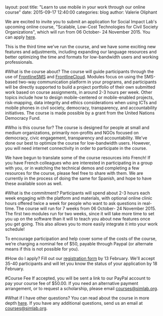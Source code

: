 layout: post
title:  "Learn to use mobile in your work through our online course"
date:   2015-09-17 12:40:00
categories: blog
author: Valerie Oliphant

We are excited to invite you to submit an application for Social Impact Lab's upcoming online course, "Scalable, Low-Cost Technologies for Civil Society Organizations", which will run from 06 October- 24 November 2015. You can apply [here](http://courses.simlab.org/sign-up/).

This is the third time we’ve run the course, and we have some exciting new features and adjustments, including expanding our language resources and better optimizing the time and formats for low-bandwidth users and working professionals.

#What is the course about?
The course will guide participants through the use of [FrontlineSMS](http://www.frontlinesms.com/technologies/frontlinesms-overview/) and [FrontlineCloud](http://www.frontlinesms.com/technologies/frontlinecloud-overview/).  Modules focus on using the SMS-based two-way communication platform in your programs, and participants will be directly supported to build a project portfolio of their own submitted work based on course assignments, in around 2-3 hours per week. Other topics include how to design mobile-centered or mobile-enabled projects, risk-mapping, data integrity and ethics considerations when using ICTs and mobile phones in civil society, democracy, transparency, and accountability initiatives. The course is made possible by a grant from the United Nations Democracy Fund.

#Who is this course for?
The course is designed for people at small and medium organizations, primarily non-profits and NGOs focused on democracy, civic engagement, transparency and accountability. We’ve done our best to optimize the course for low-bandwidth users. However, you will need internet connectivity in order to participate in the course.

We have begun to translate some of the course resources into French! If you have French colleagues who are interested in participating in a group with you, or in watching the technical demos and completing a few resources for the course, please feel free to share with them. We are currently in the process of doing the same for Spanish, and hope to have these available soon as well.

#What is the commitment?
Participants will spend about 2-3 hours each week engaging with the platform and materials, with optional online clinic hours offered twice a week for people who want to ask questions in real-time. The course will run for 7 weeks from 06 October- 24 November 2015. The first two modules run for two weeks, since it will take more time to set you up on the software than it will to teach you about new features once you get going. This also allows you to more easily integrate it into your work schedule!

To encourage participation and help cover some of the costs of the course, we’re charging a nominal fee of $50, payable through Paypal (or alternate means if this is not possible for you).

#How do I apply?
Fill out our [registration form](http://courses.frontlinesms.com/sign-up/) by 13 February. We'll accept 35-40 participants and will let you know the status of your application by 18 February.

#Course Fee
If accepted, you will be sent a link to our PayPal account to pay your course fee of $50.00.  If you need an alternative payment arrangement, or to request a scholarship, please email [courses@simlab.org](mailto:courses@simlab.org).

#What if I have other questions?
You can read about the course in more depth [here](http://courses.simlab.org/how-it-works/). If you have any additional questions, send us an email at [courses@simlab.org](mailto:courses@simlab.org).
